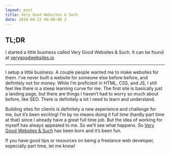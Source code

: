 ```yaml
---
layout: post
title: Very Good Websites & Such
date: 2018-04-22 00:00:00 Z
---
```


## TL;DR
I started a little business called Very Good Websites & Such. It can be found at [verygoodwebsites.io](verygoodwebsites.io).

----

I setup a little business. A couple people wanted me to make websites for them. I’ve never built a website for someone else before before, and definitely not for money. While I’m proficient in HTML, CSS, and JS, I still feel like there is a steep learning curve for me. The first site is basically just a landing page, but there are things I haven’t had to worry so much about before, like SEO. There is definitely a lot I need to learn and understand.

Building sites for clients is definitely a new experience and challenge for me, but it’s been exciting! I’m by no means doing it full time (hardly part time at that) since I already have a great full time job. But the idea of working for myself has always appealed to me. So we’ll see what happens. So [Very Good Websites & Such](verygoodwebsites.io) has been born and it’s been fun. 

If you have good tips or resources on being a freelance web developer, especially part time, let me know!
